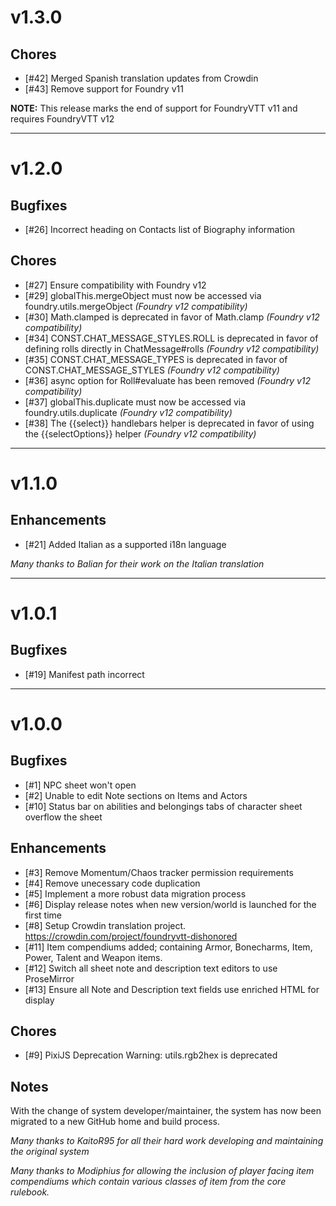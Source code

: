 # v1.3.0

## Chores
- [#42] Merged Spanish translation updates from Crowdin
- [#43] Remove support for Foundry v11

**NOTE:** This release marks the end of support for FoundryVTT v11 and requires FoundryVTT v12

---

# v1.2.0

## Bugfixes
- [#26] Incorrect heading on Contacts list of Biography information

## Chores
- [#27] Ensure compatibility with Foundry v12
- [#29] globalThis.mergeObject must now be accessed via foundry.utils.mergeObject *(Foundry v12 compatibility)*
- [#30] Math.clamped is deprecated in favor of Math.clamp *(Foundry v12 compatibility)*
- [#34] CONST.CHAT_MESSAGE_STYLES.ROLL is deprecated in favor of defining rolls directly in ChatMessage#rolls *(Foundry v12 compatibility)*
- [#35] CONST.CHAT_MESSAGE_TYPES is deprecated in favor of CONST.CHAT_MESSAGE_STYLES *(Foundry v12 compatibility)*
- [#36] async option for Roll#evaluate has been removed *(Foundry v12 compatibility)*
- [#37] globalThis.duplicate must now be accessed via foundry.utils.duplicate *(Foundry v12 compatibility)*
- [#38] The {{select}} handlebars helper is deprecated in favor of using the {{selectOptions}} helper *(Foundry v12 compatibility)*

---

# v1.1.0

## Enhancements
- [#21] Added Italian as a supported i18n language

*Many thanks to Balian for their work on the Italian translation*

---

# v1.0.1

## Bugfixes
- [#19] Manifest path incorrect

---

# v1.0.0

## Bugfixes
- [#1] NPC sheet won't open
- [#2] Unable to edit Note sections on Items and Actors
- [#10] Status bar on abilities and belongings tabs of character sheet overflow the sheet

## Enhancements
- [#3] Remove Momentum/Chaos tracker permission requirements
- [#4] Remove unecessary code duplication
- [#5] Implement a more robust data migration process
- [#6] Display release notes when new version/world is launched for the first time
- [#8] Setup Crowdin translation project. https://crowdin.com/project/foundryvtt-dishonored
- [#11] Item compendiums added; containing Armor, Bonecharms, Item, Power, Talent and Weapon items.
- [#12] Switch all sheet note and description text editors to use ProseMirror
- [#13] Ensure all Note and Description text fields use enriched HTML for display

## Chores
- [#9] PixiJS Deprecation Warning: utils.rgb2hex is deprecated

## Notes
With the change of system developer/maintainer, the system has now been migrated to a new GitHub home and build process.

*Many thanks to KaitoR95 for all their hard work developing and maintaining the original system*

*Many thanks to Modiphius for allowing the inclusion of player facing item compendiums which contain various classes of item from the core rulebook.*
